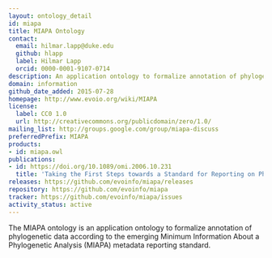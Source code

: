 ```yaml
---
layout: ontology_detail
id: miapa
title: MIAPA Ontology
contact:
  email: hilmar.lapp@duke.edu
  github: hlapp
  label: Hilmar Lapp
  orcid: 0000-0001-9107-0714
description: An application ontology to formalize annotation of phylogenetic data.
domain: information
github_date_added: 2015-07-28
homepage: http://www.evoio.org/wiki/MIAPA
license:
  label: CC0 1.0
  url: http://creativecommons.org/publicdomain/zero/1.0/
mailing_list: http://groups.google.com/group/miapa-discuss
preferredPrefix: MIAPA
products:
- id: miapa.owl
publications:
- id: https://doi.org/10.1089/omi.2006.10.231
  title: 'Taking the First Steps towards a Standard for Reporting on Phylogenies: Minimum Information about a Phylogenetic Analysis (MIAPA)'
releases: https://github.com/evoinfo/miapa/releases
repository: https://github.com/evoinfo/miapa
tracker: https://github.com/evoinfo/miapa/issues
activity_status: active
---
```


The MIAPA ontology is an application ontology to formalize annotation of phylogenetic data according to the emerging Minimum Information About a Phylogenetic Analysis (MIAPA) metadata reporting standard.

